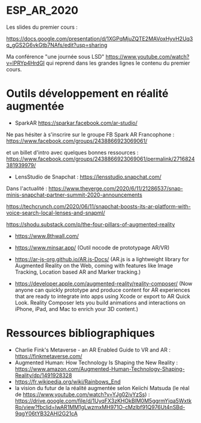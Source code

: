 # ESP_AR_2020

Les slides du premier cours : 

https://docs.google.com/presentation/d/1XGPqMjuZQTE2MAVoxHyvH2Uq3q_gGS2G6vkGtb7NAfs/edit?usp=sharing 

Ma conférence "une journée sous LSD" https://www.youtube.com/watch?v=lPRYp4HrdGI qui reprend dans les grandes lignes le contenu du premier cours.



# Outils développement en réalité augmentée 
  * SparkAR https://sparkar.facebook.com/ar-studio/
  
  Ne pas hésiter à s'inscrire sur le groupe FB Spark AR Francophone : https://www.facebook.com/groups/2438866923069061/ 
  
  et un billet d'intro avec quelques bonnes ressources : https://www.facebook.com/groups/2438866923069061/permalink/2716824381939979/
  
  * LensStudio de Snapchat : https://lensstudio.snapchat.com/ 
  
  Dans l'actualité : https://www.theverge.com/2020/6/11/21286537/snap-minis-snapchat-partner-summit-2020-announcements 
  
  https://techcrunch.com/2020/06/11/snapchat-boosts-its-ar-platform-with-voice-search-local-lenses-and-snapml/
  
  https://shodu.substack.com/p/the-four-pillars-of-augmented-reality
  
  * https://www.8thwall.com/ 
  
  * https://www.minsar.app/ (Outil nocode de prototypage AR/VR)
  
  * https://ar-js-org.github.io/AR.js-Docs/ (AR.js is a lightweight library for Augmented Reality on the Web, coming with features like Image Tracking, Location based AR and Marker tracking.)
  
  * https://developer.apple.com/augmented-reality/reality-composer/ (Now anyone can quickly prototype and produce content for AR experiences that are ready to integrate into apps using Xcode or export to AR Quick Look. Reality Composer lets you build animations and interactions on iPhone, iPad, and Mac to enrich your 3D content.) 
  
  
  # Ressources bibliographiques 
  
  * Charlie Fink's Metaverse - an AR Enabled Guide to VR and AR : https://finkmetaverse.com/ 
  * Augmented Human: How Technology Is Shaping the New Reality : https://www.amazon.com/Augmented-Human-Technology-Shaping-Reality/dp/1491928328 
  * https://fr.wikipedia.org/wiki/Rainbows_End
  * la vision du futur de la réalité augmentée selon Keiichi Matsuda (le réal de https://www.youtube.com/watch?v=YJg02ivYzSs) : https://drive.google.com/file/d/1UyqFX3zKHOkBlM0M5ggrmYjqa5WxtkRo/view?fbclid=IwAR1MM1gLwzmxMH971O-cMzlbf91Q976Ut4nSBd-9qgY06tYB32AHl2G21cA 
   

  
  
  
  
